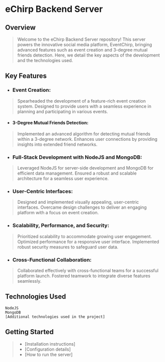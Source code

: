 # eChirp Backend Server

## Overview

> Welcome to the eChirp Backend Server repository! This server powers the innovative social media platform, EventChirp, bringing advanced features such as event creation and 3-degree mutual friends detection. Here, we detail the key aspects of the development and the technologies used.

## Key Features

- ### Event Creation:
> Spearheaded the development of a feature-rich event creation system.
> Designed to provide users with a seamless experience in planning and participating in various events.
- #### 3-Degree Mutual Friends Detection:
> Implemented an advanced algorithm for detecting mutual friends within a 3-degree network.
> Enhances user connections by providing insights into extended friend networks.
- ### Full-Stack Development with NodeJS and MongoDB:
> Leveraged NodeJS for server-side development and MongoDB for efficient data management.
> Ensured a robust and scalable architecture for a seamless user experience.
- ### User-Centric Interfaces:
> Designed and implemented visually appealing, user-centric interfaces.
> Overcame design challenges to deliver an engaging platform with a focus on event creation.
- ### Scalability, Performance, and Security:
> Prioritized scalability to accommodate growing user engagement.
> Optimized performance for a responsive user interface.
> Implemented robust security measures to safeguard user data.
- ### Cross-Functional Collaboration:
> Collaborated effectively with cross-functional teams for a successful platform launch.
> Fostered teamwork to integrate diverse features seamlessly.
## Technologies Used
```
NodeJS
MongoDB
[Additional technologies used in the project]
```

## Getting Started

> - [Installation instructions]
> - [Configuration details]
> - [How to run the server]

